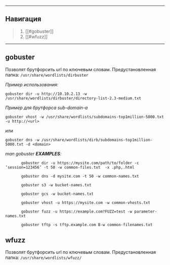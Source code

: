 ***
## Навигация
> 1. [[#gobuster]]
> 2. [[#wfuzz]]

***
## gobuster

Позволят брутфорсить url по ключевым словам. 
Предустановленная папка: `/usr/share/wordlists/dirbuster`

*Пример использования:*
```bush
gobuster dir -u http://10.10.2.13 -w /usr/share/wordlists/dirbuster/directory-list-2.3-medium.txt
```
*Пример для брутфорса sub-domain-а*
``` 
gobuster vhost -w /usr/share/wordlists/subdomains-top1million-5000.txt -u http://<url>
```
или 
```
gobuster dns -w /usr/share/wordlists/dirb/subdomains-top1million-5000.txt -d <domain>
```
*man gobuster **EXAMPLES**:*
```bush
       gobuster dir ‐u https://mysite.com/path/to/folder ‐c ’session=123456’ ‐t 50 ‐w common‐files.txt  ‐x .php,.html

       gobuster dns ‐d mysite.com ‐t 50 ‐w common‐names.txt

       gobuster s3 ‐w bucket‐names.txt

       gobuster gcs ‐w bucket‐names.txt

       gobuster vhost ‐u https://mysite.com ‐w common‐vhosts.txt

       gobuster fuzz ‐u https://example.com?FUZZ=test ‐w parameter‐names.txt

       gobuster tftp ‐s tftp.example.com B‐w common‐filenames.txt
```

## wfuzz 
Позволят брутфорсить url по ключевым словам. 
Предустановленная папка: `/usr/share/wordlists/wfuzz/`

